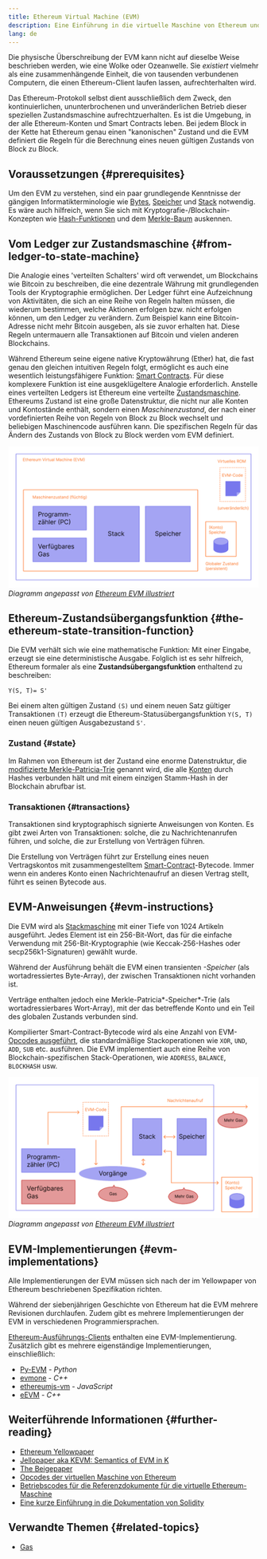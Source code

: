 ```yaml
---
title: Ethereum Virtual Machine (EVM)
description: Eine Einführung in die virtuelle Maschine von Ethereum und wie sie sich auf Zustand, Transaktionen und Smart Contracts bezieht.
lang: de
---
```


Die physische Überschreibung der EVM kann nicht auf dieselbe Weise beschrieben werden, wie eine Wolke oder Ozeanwelle. Sie _existiert_ vielmehr als eine zusammenhängende Einheit, die von tausenden verbundenen Computern, die einen Ethereum-Client laufen lassen, aufrechterhalten wird.

Das Ethereum-Protokoll selbst dient ausschließlich dem Zweck, den kontinuierlichen, ununterbrochenen und unveränderlichen Betrieb dieser speziellen Zustandsmaschine aufrechtzuerhalten. Es ist die Umgebung, in der alle Ethereum-Konten und Smart Contracts leben. Bei jedem Block in der Kette hat Ethereum genau einen "kanonischen" Zustand und die EVM definiert die Regeln für die Berechnung eines neuen gültigen Zustands von Block zu Block.

## Voraussetzungen {#prerequisites}

Um den EVM zu verstehen, sind ein paar grundlegende Kenntnisse der gängigen Informatikterminologie wie [Bytes](https://wikipedia.org/wiki/Byte), [Speicher](https://wikipedia.org/wiki/Computer_memory) und [Stack](<https://wikipedia.org/wiki/Stack_(abstract_data_type)>) notwendig. Es wäre auch hilfreich, wenn Sie sich mit Kryptografie-/Blockchain-Konzepten wie [Hash-Funktionen](https://wikipedia.org/wiki/Cryptographic_hash_function) und dem [Merkle-Baum](https://wikipedia.org/wiki/Merkle_tree) auskennen.

## Vom Ledger zur Zustandsmaschine {#from-ledger-to-state-machine}

Die Analogie eines 'verteilten Schalters' wird oft verwendet, um Blockchains wie Bitcoin zu beschreiben, die eine dezentrale Währung mit grundlegenden Tools der Kryptographie ermöglichen. Der Ledger führt eine Aufzeichnung von Aktivitäten, die sich an eine Reihe von Regeln halten müssen, die wiederum bestimmen, welche Aktionen erfolgen bzw. nicht erfolgen können, um den Ledger zu verändern. Zum Beispiel kann eine Bitcoin-Adresse nicht mehr Bitcoin ausgeben, als sie zuvor erhalten hat. Diese Regeln untermauern alle Transaktionen auf Bitcoin und vielen anderen Blockchains.

Während Ethereum seine eigene native Kryptowährung (Ether) hat, die fast genau den gleichen intuitiven Regeln folgt, ermöglicht es auch eine wesentlich leistungsfähigere Funktion: [Smart Contracts](/developers/docs/smart-contracts/). Für diese komplexere Funktion ist eine ausgeklügeltere Analogie erforderlich. Anstelle eines verteilten Ledgers ist Ethereum eine verteilte [Zustandsmaschine](https://wikipedia.org/wiki/Finite-state_machine). Ethereums Zustand ist eine große Datenstruktur, die nicht nur alle Konten und Kontostände enthält, sondern einen _Maschinenzustand_, der nach einer vordefinierten Reihe von Regeln von Block zu Block wechselt und beliebigen Maschinencode ausführen kann. Die spezifischen Regeln für das Ändern des Zustands von Block zu Block werden vom EVM definiert.

![Ein Diagramm, das die Funktionsweise eines Kontos zeigt](./evm.png) _Diagramm angepasst von [Ethereum EVM illustriert](https://takenobu-hs.github.io/downloads/ethereum_evm_illustrated.pdf)_

## Ethereum-Zustandsübergangsfunktion {#the-ethereum-state-transition-function}

Die EVM verhält sich wie eine mathematische Funktion: Mit einer Eingabe, erzeugt sie eine deterministische Ausgabe. Folglich ist es sehr hilfreich, Ethereum formaler als eine **Zustandsübergangsfunktion** enthaltend zu beschreiben:

```
Y(S, T)= S'
```

Bei einem alten gültigen Zustand `(S)` und einem neuen Satz gültiger Transaktionen `(T)` erzeugt die Ethereum-Statusübergangsfunktion `Y(S, T)` einen neuen gültigen Ausgabezustand `S'`.

### Zustand {#state}

Im Rahmen von Ethereum ist der Zustand eine enorme Datenstruktur, die [ modifizierte Merkle-Patricia-Trie](/developers/docs/data-structures-and-encoding/patricia-merkle-trie/) genannt wird, die alle [Konten](/developers/docs/accounts/) durch Hashes verbunden hält und mit einem einzigen Stamm-Hash in der Blockchain abrufbar ist.

### Transaktionen {#transactions}

Transaktionen sind kryptographisch signierte Anweisungen von Konten. Es gibt zwei Arten von Transaktionen: solche, die zu Nachrichtenanrufen führen, und solche, die zur Erstellung von Verträgen führen.

Die Erstellung von Verträgen führt zur Erstellung eines neuen Vertragskontos mit zusammengestelltem [Smart-Contract](/developers/docs/smart-contracts/anatomy/)-Bytecode. Immer wenn ein anderes Konto einen Nachrichtenaufruf an diesen Vertrag stellt, führt es seinen Bytecode aus.

## EVM-Anweisungen {#evm-instructions}

Die EVM wird als [Stackmaschine](https://wikipedia.org/wiki/Stack_machine) mit einer Tiefe von 1024 Artikeln ausgeführt. Jedes Element ist ein 256-Bit-Wort, das für die einfache Verwendung mit 256-Bit-Kryptographie (wie Keccak-256-Hashes oder secp256k1-Signaturen) gewählt wurde.

Während der Ausführung behält die EVM einen transienten _-Speicher_ (als wortadressiertes Byte-Array), der zwischen Transaktionen nicht vorhanden ist.

Verträge enthalten jedoch eine Merkle-Patricia*-Speicher*-Trie (als wortadressierbares Wort-Array), mit der das betreffende Konto und ein Teil des globalen Zustands verbunden sind.

Kompilierter Smart-Contract-Bytecode wird als eine Anzahl von EVM-[Opcodes ausgeführt](/developers/docs/evm/opcodes), die standardmäßige Stackoperationen wie `XOR`, `UND`, `ADD`, `SUB` etc. ausführen. Die EVM implementiert auch eine Reihe von Blockchain-spezifischen Stack-Operationen, wie `ADDRESS`, `BALANCE`, `BLOCKHASH` usw.

![Ein Diagramm, das zeigt, wo Gas im EVM-Betrieb benötigt wird](../gas/gas.png) _Diagramm angepasst von [Ethereum EVM illustriert](https://takenobu-hs.github.io/downloads/ethereum_evm_illustrated.pdf)_

## EVM-Implementierungen {#evm-implementations}

Alle Implementierungen der EVM müssen sich nach der im Yellowpaper von Ethereum beschriebenen Spezifikation richten.

Während der siebenjährigen Geschichte von Ethereum hat die EVM mehrere Revisionen durchlaufen. Zudem gibt es mehrere Implementierungen der EVM in verschiedenen Programmiersprachen.

[Ethereum-Ausführungs-Clients](/developers/docs/nodes-and-clients/#execution-clients) enthalten eine EVM-Implementierung. Zusätzlich gibt es mehrere eigenständige Implementierungen, einschließlich:

- [Py-EVM](https://github.com/ethereum/py-evm) - _Python_
- [evmone](https://github.com/ethereum/evmone) - _C++_
- [ethereumjs-vm](https://github.com/ethereumjs/ethereumjs-vm) - _JavaScript_
- [eEVM](https://github.com/microsoft/eevm) - _C++_

## Weiterführende Informationen {#further-reading}

- [Ethereum Yellowpaper](https://ethereum.github.io/yellowpaper/paper.pdf)
- [Jellopaper aka KEVM: Semantics of EVM in K](https://jellopaper.org/)
- [The Beigepaper](https://github.com/chronaeon/beigepaper)
- [Opcodes der virtuellen Maschine von Ethereum](https://www.ethervm.io/)
- [Betriebscodes für die Referenzdokumente für die virtuelle Ethereum-Maschine](https://www.evm.codes/)
- [Eine kurze Einführung in die Dokumentation von Solidity](https://docs.soliditylang.org/en/latest/introduction-to-smart-contracts.html#index-6)

## Verwandte Themen {#related-topics}

- [Gas](/developers/docs/gas/)
